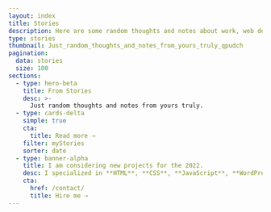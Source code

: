 ```yaml
---
layout: index
title: Stories
description: Here are some random thoughts and notes about work, web development, and everything else.
type: stories
thumbnail: Just_random_thoughts_and_notes_from_yours_truly_qpudch
pagination:
  data: stories
  size: 100
sections:
  - type: hero-beta
    title: From Stories
    desc: >-
      Just random thoughts and notes from yours truly.
  - type: cards-delta
    simple: true
    cta:
      title: Read more ⇢
    filter: myStories
    sorter: date
  - type: banner-alpha
    title: I am considering new projects for the 2022.
    desc: I specialized in **HTML**, **CSS**, **JavaScript**, **WordPress**, **Shopify**, and **JAMstack** technologies.
    cta:
      href: /contact/
      title: Hire me ⇢
---
```

